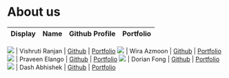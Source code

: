 # About us

Display | Name | Github Profile | Portfolio 
--------|:----:|:--------------:|:---------:

![](https://avatars3.githubusercontent.com/u/57522870?s=460&u=8dd180701edf230c1bd905ff0d49b81d40785e1a&v=4) | Vishruti Ranjan | [Github](https://github.com/sevenseasofbri) | [Portfolio](docs/team/johndoe.md)
![](https://avatars2.githubusercontent.com/u/53231968?s=460&u=43fad5fee043173a5c65db833d39c9c00c04549c&v=4) | Wira Azmoon | [Github](https://github.com/hughjazzman) | [Portfolio](docs/team/wira.md)
![](https://via.placeholder.com/100.png?text=Photo) | Praveen Elango | [Github](https://github.com/PraveenElango) | [Portfolio](docs/team/johndoe.md)
![](https://avatars2.githubusercontent.com/u/47025155?s=400&u=ce782a0a69f128f7fb409598101baeef34fd201e&v=4) | Dorian Fong | [Github](https://github.com/dorianfong98) | [Portfolio](docs/team/johndoe.md)
![](https://avatars3.githubusercontent.com/u/60434719?v=4) | Dash Abhishek | [Github](https://github.com/oasisbeatle) | [Portfolio](docs/team/johndoe.md)
